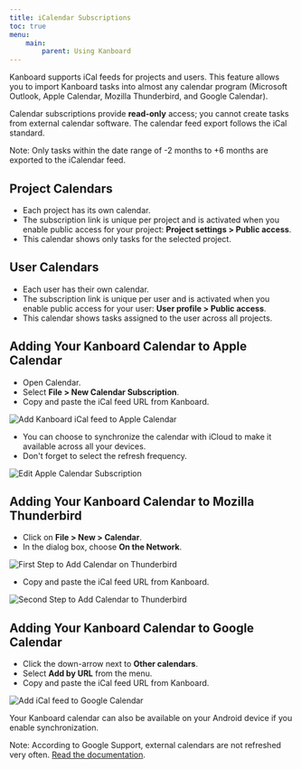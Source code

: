 ```yaml
---
title: iCalendar Subscriptions
toc: true
menu:
    main:
        parent: Using Kanboard
---
```


Kanboard supports iCal feeds for projects and users.
This feature allows you to import Kanboard tasks into almost any calendar program (Microsoft Outlook, Apple Calendar, Mozilla Thunderbird, and Google Calendar).

Calendar subscriptions provide **read-only** access; you cannot create tasks from external calendar software. The calendar feed export follows the iCal standard.

Note: Only tasks within the date range of -2 months to +6 months are exported to the iCalendar feed.

Project Calendars
-----------------

- Each project has its own calendar.
- The subscription link is unique per project and is activated when you enable public access for your project: **Project settings > Public access**.
- This calendar shows only tasks for the selected project.

User Calendars
--------------

- Each user has their own calendar.
- The subscription link is unique per user and is activated when you enable public access for your user: **User profile > Public access**.
- This calendar shows tasks assigned to the user across all projects.

Adding Your Kanboard Calendar to Apple Calendar
-----------------------------------------------

- Open Calendar.
- Select **File > New Calendar Subscription**.
- Copy and paste the iCal feed URL from Kanboard.

![Add Kanboard iCal feed to Apple Calendar](/images/v1/apple-calendar-add-subscription.png)

- You can choose to synchronize the calendar with iCloud to make it available across all your devices.
- Don't forget to select the refresh frequency.

![Edit Apple Calendar Subscription](/images/v1/apple-calendar-edit-subscription.png)

Adding Your Kanboard Calendar to Mozilla Thunderbird
----------------------------------------------------

- Click on **File > New > Calendar**.
- In the dialog box, choose **On the Network**.

![First Step to Add Calendar on Thunderbird](/images/v1/thunderbird-new-calendar-step1.png)

- Copy and paste the iCal feed URL from Kanboard.

![Second Step to Add Calendar to Thunderbird](/images/v1/thunderbird-new-calendar-step2.png)

Adding Your Kanboard Calendar to Google Calendar
------------------------------------------------

- Click the down-arrow next to **Other calendars**.
- Select **Add by URL** from the menu.
- Copy and paste the iCal feed URL from Kanboard.

![Add iCal feed to Google Calendar](/images/v1/google-calendar-add-subscription.png)

Your Kanboard calendar can also be available on your Android device if you enable synchronization.

Note: According to Google Support, external calendars are not refreshed very often. [Read the documentation](https://support.google.com/calendar/answer/37100?hl=en&ref_topic=1672445).
